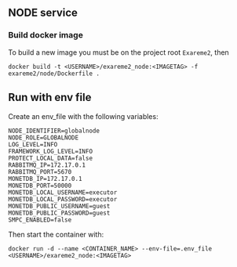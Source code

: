 ## NODE service

### Build docker image

To build a new image you must be on the project root `Exareme2`, then

```
docker build -t <USERNAME>/exareme2_node:<IMAGETAG> -f exareme2/node/Dockerfile .
```

## Run with env file

Create an env_file with the following variables:

```
NODE_IDENTIFIER=globalnode
NODE_ROLE=GLOBALNODE
LOG_LEVEL=INFO
FRAMEWORK_LOG_LEVEL=INFO
PROTECT_LOCAL_DATA=false
RABBITMQ_IP=172.17.0.1
RABBITMQ_PORT=5670
MONETDB_IP=172.17.0.1
MONETDB_PORT=50000
MONETDB_LOCAL_USERNAME=executor
MONETDB_LOCAL_PASSWORD=executor
MONETDB_PUBLIC_USERNAME=guest
MONETDB_PUBLIC_PASSWORD=guest
SMPC_ENABLED=false
```

Then start the container with:

```
docker run -d --name <CONTAINER_NAME> --env-file=.env_file <USERNAME>/exareme2_node:<IMAGETAG>
```
